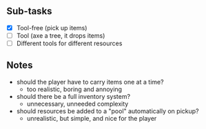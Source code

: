 ## Sub-tasks
- [x] Tool-free (pick up items)
- [ ] Tool (axe a tree, it drops items)
- [ ] Different tools for different resources

## Notes
- should the player have to carry items one at a time? 
	- too realistic, boring and annoying
- should there be a full inventory system?
	- unnecessary, unneeded complexity
- should resources be added to a "pool" automatically on pickup?
	- unrealistic, but simple, and nice for the player